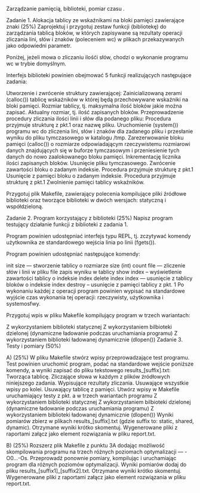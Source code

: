 Zarządzanie pamięcią, biblioteki, pomiar czasu 
.

Zadanie 1. Alokacja tablicy ze wskaźnikami na bloki pamięci zawierające znaki (25%)
Zaprojektuj i przygotuj zestaw funkcji (bibliotekę) do zarządzania tablicą bloków, w których zapisywane są rezultaty operacji zliczania lini, słów i znaków (poleceniem wc) w plikach przekazywanych jako odpowiedni parametr.

Poniżej, jeżeli mowa o zliczaniu ilośći słów, chodzi o wykonanie programu wc w trybie domyślnym.

Interfejs biblioteki powinien obejmować 5 funkcji realizujących następujące zadania:

Utworzenie i zwrócenie struktury zawierającej: 
Zainicializowaną zerami (calloc()) tablicę wskaźników w której będą przechowywane wskaźniki na bloki pamięci.
Rozmiar tablicy, tj. maksymalna ilość bloków jakie można zapisać.
Aktualny rozmiar, tj. ilość zapisanych bloków.
Przeprowadzenie procedury zliczania ilości linii i słów dla podanego pliku:
Procedura przyjmuje strukturę z pkt.1 oraz nazwę pliku.
Uruchomienie (system()) programu wc do zliczenia lini, słów i znaków dla zadanego pliku i przesłanie wyniku do pliku tymczasowego w katalogu /tmp. 
Zarezerwowanie bloku pamięci (calloc()) o rozmiarze odpowiadającym rzeczywistemu rozmiarowi danych znajdujących się w buforze tymczasowym i przeniesienie tych danych do nowo zaalokowanego bloku pamięci.
Inkrementację licznika ilości zapisanych bloków.
Usunięcie pliku tymczasowego.
Zwrócenie zawartości bloku o zadanym indeksie. Procedura przyjmuje strukturę z pkt.1
Usunięcie z pamięci bloku o zadanym indeksie. Procedura przyjmuje strukturę z pkt.1
Zwolnienie pamięci tablicy wskaźników.

Przygotuj plik Makefile, zawierający polecenia kompilujące pliki źródłowe biblioteki oraz tworzące biblioteki w dwóch wersjach: statyczną i współdzieloną.

Zadanie 2. Program korzystający z biblioteki (25%)
Napisz program testujący działanie funkcji z biblioteki z zadania 1.

Program powinien udostępniać interfejs typu REPL, tj. zczytywać komendy użytkownika ze standardowego wejścia linia po linii (fgets()).

Program powinien udostępniać następujące komendy:

init size — stworzenie tablicy o rozmiarze size (int)
count file — zliczenie słów i linii w pliku file zapis wyniku w tablicy
show index – wyświetlenie zawartości tablicy o indeksie index 
delete index index — usunięcie z tablicy bloków o indeksie index
destroy – usunięcie z pamięci tablicy z pkt. 1
Po wykonaniu każdej z operacji program powinien wypisać na standardowe wyjście czas wykonania tej operacji: rzeczywisty, użytkownika i systemosfwy.

Przygotuj wpis w pliku Makefile kompilujący program w trzech wariantach:

Z wykorzystaniem biblioteki statycznej
Z wykorzystaniem bilbioteki dzielonej (dynamiczne ładowanie podczas uruchamiania programu)
Z wykorzystaniem biblioteki ładowanej dynamicznie (dlopen())
Zadanie 3. Testy i pomiary (50%)

A) (25%) W pliku Makefile stwórz wpisy przeprowadzające test programu. Test powinien uruchomić program, podać na standardowe wejście poniższe komendy, a wyniki zapisać do pliku tekstowego results_[suffix].txt:
Tworząca tablicę.
Zliczające słowa w każdym z plików źródłowych niniejszego zadania.
Wypisujące rezultaty zliczania.
Usuwające wszystkie wpisy po kolei.
Usuwający tablicę z pamięci.
Utwórz wpisy w Makefile uruchamiający testy z pkt. a w trzech wariantach programu
Z wykorzystaniem biblioteki statycznej
Z wykorzystaniem bilbioteki dzielonej (dynamiczne ładowanie podczas uruchamiania programu)
Z wykorzystaniem biblioteki ładowanej dynamicznie (dlopen())
Wyniki pomiarów zbierz w plikach results_[suffix].txt (gdzie suffix to: static, shared, dynamic).
Otrzymane wyniki krótko skomentuj. Wygenerowane pliki z raportami załącz jako element rozwiązania w pliku report.txt.

B) (25%) Rozszerz plik Makefile z punktu 3A dodając możliwość skompilowania programu na trzech różnych poziomach optymalizacji — -O0…-Os. Przeprowadź ponownie pomiary, kompilując i uruchamiając program dla różnych poziomów optymalizacji. Wyniki pomiarów dodaj do pliku results_[suffix1]_[suffix2].txt.
Otrzymane wyniki krótko skomentuj. Wygenerowane pliki z raportami załącz jako element rozwiązania w pliku report.txt.

